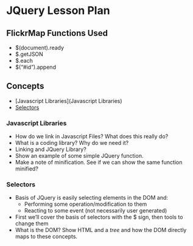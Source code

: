 JQuery Lesson Plan
==================

## FlickrMap Functions Used

* $(document).ready
* $.getJSON
* $.each
* $(“#id”).append

## Concepts

* [Javascript Libraries](Javascript Libraries)
* [Selectors](Selectors)

### Javascript Libraries

* How do we link in Javascript Files?  What does this really do?
* What is a coding library?  Why do we need it?
* Linking and JQuery Library?
* Show an example of some simple JQuery function.
* Make a note of minification.  See if we can show the same function minified?

### Selectors

* Basis of JQuery is easily selecting elements in the DOM and:
  + Performing some operation/modification to them
  + Reacting to some event (not necessarily user generated)
* First we’ll cover the basis of selectors with the $ sign, then tools to change them
* What is the DOM?  Show HTML and a *tree* and how the DOM directly maps to these concepts.

